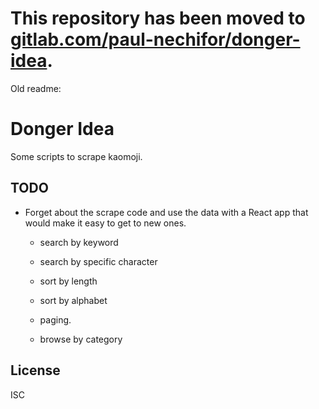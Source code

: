 # This repository has been moved to [gitlab.com/paul-nechifor/donger-idea](http://gitlab.com/paul-nechifor/donger-idea).

Old readme:

# Donger Idea

Some scripts to scrape kaomoji.

## TODO

- Forget about the scrape code and use the data with a React app that would make
  it easy to get to new ones.

  - search by keyword
  - search by specific character

  - sort by length
  - sort by alphabet

  - paging.

  - browse by category

## License

ISC
